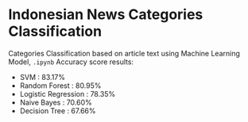 # Indonesian News Categories Classification
Categories Classification based on article text using Machine Learning Model, `.ipynb` Accuracy score results:
- SVM : 83.17%
- Random Forest : 80.95%
- Logistic Regression : 78.35%
- Naive Bayes : 70.60%
- Decision Tree : 67.66%
